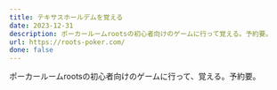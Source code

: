 ```yaml
---
title: テキサスホールデムを覚える
date: 2023-12-31
description: ポーカールームrootsの初心者向けのゲームに行って覚える。予約要。
url: https://roots-poker.com/
done: false
---
```


ポーカールームrootsの初心者向けのゲームに行って、覚える。予約要。
